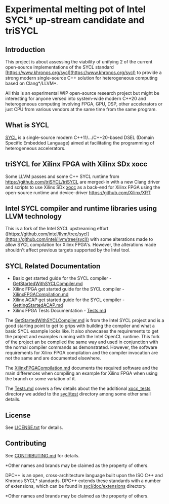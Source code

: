 # Experimental melting pot of Intel SYCL* up-stream candidate and triSYCL

## Introduction

This project is about assessing the viability of unifying 2 of the
current open-source implementations of the SYCL standard
[https://www.khronos.org/sycl](https://www.khronos.org/sycl) to
provide a strong modern single-source C++ solution for heterogeneous
computing based on Clang*/LLVM*.

All this is an experimental WIP open-source research project but might
be interesting for anyone versed into system-wide modern C++20 and
heterogeneous computing involving FPGA, GPU, DSP, other accelerators
or just CPU from various vendors at the same time from the same
program.

## What is SYCL

[SYCL](https://www.khronos.org/sycl/) is a single-source
modern C++11/.../C++20-based DSEL (Domain Specific Embedded Language) aimed at
facilitating the programming of heterogeneous accelerators.

## triSYCL for Xilinx FPGA with Xilinx SDx xocc

Some LLVM passes and some C++ SYCL runtime from
https://github.com/triSYCL/triSYCL are merged-in with a new Clang
driver and scripts to use Xilinx SDx
[xocc](https://www.xilinx.com/html_docs/xilinx2019_1/sdaccel_doc/wrj1504034328013.html)
as a back-end for Xilinx FPGA using the open-source runtime and
device-driver https://github.com/Xilinx/XRT

## Intel SYCL compiler and runtime libraries using LLVM technology

This is a fork of the Intel SYCL upstreaming effort
([https://github.com/intel/llvm/tree/sycl](https://github.com/intel/llvm/tree/sycl))
with some alterations made to allow SYCL compilation for Xilinx FPGA's. However,
the alterations made shouldn't affect previous targets supported by
the Intel tool.

## SYCL Related Documentation

- Basic get started guide for the SYCL compiler - [GetStartedWithSYCLCompiler.md](sycl/doc/GetStartedWithSYCLCompiler.md)
- Xilinx FPGA get started guide for the SYCL compiler - [XilinxFPGACompilation.md](sycl/doc/XilinxFPGACompilation.md)
- Xilinx ACAP get started guide for the SYCL compiler - [GettingStartedACAP.md](sycl/doc/GettingStartedACAP.md)
- Xilinx FPGA Tests Documentation - [Tests.md](sycl/doc/Tests.md)

The [GetStartedWithSYCLCompiler.md](sycl/doc/GetStartedWithSYCLCompiler.md) is
from the Intel SYCL project and is a good starting point to get to grips with
building the compiler and what a basic SYCL example looks like. It also
showcases the requirements to get the project and examples running with the
Intel OpenCL runtime. This fork of the project an be compiled the same way
and used in conjunction with the normal compiler commands as demonstrated.
However, the software requirements for Xilinx FPGA compilation and the compiler
invocation are not the same and are documented elsewhere.

The [XilinxFPGACompilation.md](sycl/doc/XilinxFPGACompilation.md) documents the
required software and the main differences when compiling an example for Xilinx
FPGA when using the branch or some variation of it.

The [Tests.md](sycl/doc/Tests.md) covers a few details about the the
additional [xocc_tests](sycl/test/xocc_tests) directory we added to
the [sycl/test](sycl/test) directory among some other small details.

## License
See [LICENSE.txt](llvm/LICENSE.TXT) for details.

## Contributing

See [CONTRIBUTING.md](CONTRIBUTING.md) for details.

*Other names and brands may be claimed as the property of others.

DPC++ is an open, cross-architecture language built upon the ISO C++ and Khronos
SYCL\* standards. DPC++ extends these standards with a number of extensions,
which can be found in [sycl/doc/extensions](sycl/doc/extensions) directory.

\*Other names and brands may be claimed as the property of others.
